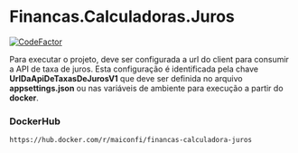 # Financas.Calculadoras.Juros

[![CodeFactor](https://www.codefactor.io/repository/github/maiconfi/financas.calculadoras.juros/badge)](https://www.codefactor.io/repository/github/maiconfi/financas.calculadoras.juros)

Para executar o projeto, deve ser configurada a url do client para consumir a API de taxa de juros. Esta configuração é identificada pela chave <b>UrlDaApiDeTaxasDeJurosV1</b> que deve ser definida no arquivo <b>appsettings.json</b> ou nas variáveis de ambiente para execução a partir do <b>docker</b>.

### DockerHub
```
https://hub.docker.com/r/maiconfi/financas-calculadora-juros
```
